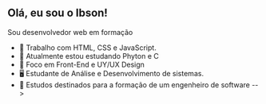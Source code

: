 ## Olá, eu sou o Ibson!


Sou desenvolvedor web em formação

- 🔭 Trabalho com HTML, CSS e JavaScript.
- 🌱 Atualmente estou estudando Phyton e C 
- 👯 Foco em Front-End e UY/UX Design
- 🖥️ Estudante de Análise e Desenvolvimento de sistemas.
- 📖 Estudos destinados para a formação de um engenheiro de software
-->
  <div>
  <img height= "180em" src"https://github-reademe-stats.vercel.app/api?username=Ibson015&show_icons=true&theme=darkinclude_all_commits+true&count_private=true"/>
